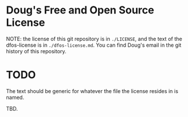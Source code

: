 # Doug's Free and Open Source License
NOTE: the license of this git repository is in `./LICENSE`, and the text of the dfos-license is in `./dfos-license.md`. You can find Doug's email in the git history of this repository.

# TODO
The text should be generic for whatever the file the license resides in is named.

TBD.
